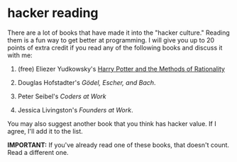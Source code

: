 # hacker reading

There are a lot of books that have made it into the "hacker culture."  Reading them is a fun way to get better at programming.  I will give you up to 20 points of extra credit if you read any of the following books and discuss it with me:


1.  (free) Eliezer Yudkowsky's [Harry Potter and the Methods of Rationality](http://hpmor.com)

2.  Douglas Hofstadter's *Gödel, Escher, and Bach*.

3.  Peter Seibel's *Coders at Work*

4.  Jessica Livingston's *Founders at Work*.

You may also suggest another book that you think has hacker value.  If I agree, I'll add it to the list.

**IMPORTANT:** If you've already read one of these books, that doesn't count.  Read a different one.
